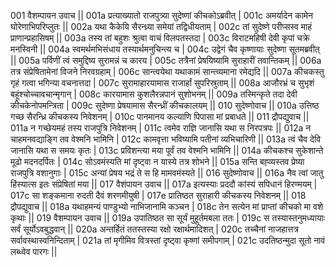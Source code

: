 001  वैशम्पायन उवाच ||
001a प्रत्याख्यातो राजपुत्र्या सुदेष्णां कीचकोऽब्रवीत् |
001c अमर्यादेन कामेन घोरेणाभिपरिप्लुतः ||
002a यथा कैकेयि सैरन्ध्र्या समेयां तद्विधीयताम् |
002c तां सुदेष्णे परीप्सस्व माहं प्राणान्प्रहासिषम् ||
003a तस्य तां बहुशः श्रुत्वा वाचं विलपतस्तदा |
003c विराटमहिषी देवी कृपां चक्रे मनस्विनी ||
004a स्वमर्थमभिसंधाय तस्यार्थमनुचिन्त्य च |
004c उद्वेगं चैव कृष्णायाः सुदेष्णा सूतमब्रवीत् ||
005a पर्विणीं त्वं समुद्दिष्य सुरामन्नं च कारय |
005c तत्रैनां प्रेषयिष्यामि सुराहारीं तवान्तिकम् ||
006a तत्र संप्रेषितामेनां विजने निरवग्रहाम् |
006c सान्त्वयेथा यथाकामं सान्त्व्यमाना रमेद्यदि ||
007a कीचकस्तु गृहं गत्वा भगिन्या वचनात्तदा |
007c सुरामाहारयामास राजार्हां सुपरिस्रुताम् ||
008a आजौरभ्रं च सुभृशं बहूंश्चोच्चावचान्मृगान् |
008c कारयामास कुशलैरन्नपानं सुशोभनम् ||
009a तस्मिन्कृते तदा देवी कीचकेनोपमन्त्रिता |
009c सुदेष्णा प्रेषयामास सैरन्ध्रीं कीचकालयम् ||
010  सुदेष्णोवाच ||
010a उत्तिष्ठ गच्छ सैरन्ध्रि कीचकस्य निवेशनम् |
010c पानमानय कल्याणि पिपासा मां प्रबाधते ||
011  द्रौपद्युवाच ||
011a न गच्छेयमहं तस्य राजपुत्रि निवेशनम् |
011c त्वमेव राज्ञि जानासि यथा स निरपत्रपः ||
012a न चाहमनवद्याङ्गि तव वेश्मनि भामिनि |
012c कामवृत्ता भविष्यामि पतीनां व्यभिचारिणी ||
013a त्वं चैव देवि जानासि यथा स समयः कृतः |
013c प्रविशन्त्या मया पूर्वं तव वेश्मनि भामिनि ||
014a कीचकश्च सुकेशान्ते मूढो मदनदर्पितः |
014c सोऽवमंस्यति मां दृष्ट्वा न यास्ये तत्र शोभने ||
015a सन्ति बह्व्यस्तव प्रेष्या राजपुत्रि वशानुगाः |
015c अन्यां प्रेषय भद्रं ते स हि मामवमंस्यते ||
016  सुदेष्णोवाच ||
016a नैव त्वां जातु हिंस्यात्स इतः संप्रेषितां मया ||
017  वैशंपायन उवाच ||
017a इत्यस्याः प्रददौ कांस्यं सपिधानं हिरण्मयम् |
017c सा शङ्कमाना रुदती दैवं शरणमीयुषी |
017e प्रातिष्ठत सुराहारी कीचकस्य निवेशनम् ||
018  द्रौपद्युवाच ||
018a यथाहमन्यं पाण्डुभ्यो नाभिजानामि कञ्चन |
018c तेन सत्येन मां प्राप्तां कीचको मा वशे कृथाः ||
019  वैशम्पायन उवाच ||
019a उपातिष्ठत सा सूर्यं मुहूर्तमबला ततः |
019c स तस्यास्तनुमध्यायाः सर्वं सूर्योऽवबुद्धवान् ||
020a अन्तर्हितं ततस्तस्या रक्षो रक्षार्थमादिशत् |
020c तच्चैनां नाजहात्तत्र सर्वावस्थास्वनिन्दिताम् |
021a तां मृगीमिव वित्रस्तां दृष्ट्वा कृष्णां समीपगाम् |
021c उदतिष्ठन्मुदा सूतो नावं लब्ध्वेव पारगः ||
